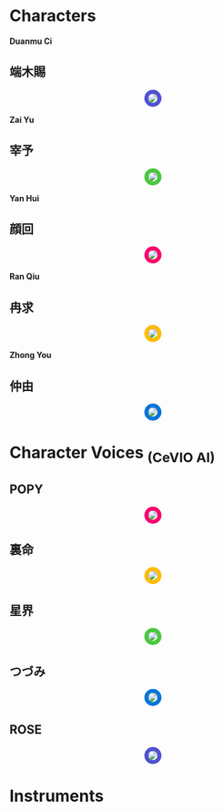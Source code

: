 
# Characters

**Duanmu Ci**

## 端木賜

<p style="text-align:center;"><a href="./?page=artist/duanmuci"><img src="https://gwansangg.am/hgjs/files/duanmuci.png" style="max-width: 200px; border-radius: 50%; border: 7px solid #5050d2;"></a></p>

**Zai Yu**

## 宰予

<p style="text-align:center;"><a href="./?page=artist/zaiyu"><img src="https://gwansangg.am/hgjs/files/zaiyu.png" style="max-width: 200px; border-radius: 50%; border: 7px solid #47C83E;"></a></p>

**Yan Hui**

## 顔回

<p style="text-align:center;"><a href="./?page=artist/yanhui"><img src="https://gwansangg.am/hgjs/files/yanhui.png" style="max-width: 200px; border-radius: 50%; border: 7px solid #fa006e;"></a></p>

**Ran Qiu**

## 冉求

<p style="text-align:center;"><a href="./?page=artist/ranqiu"><img src="https://gwansangg.am/hgjs/files/ranqiu.png" style="max-width: 200px; border-radius: 50%; border: 7px solid #FFBB00;"></a></p>

**Zhong You**

## 仲由

<p style="text-align:center;"><a href="./?page=artist/zhongyou"><img src="https://gwansangg.am/hgjs/files/zhongyou.png" style="max-width: 200px; border-radius: 50%; border: 7px solid #0275d8;"></a></p>

# Character Voices <sub>(CeVIO AI)</sub>

## POPY

<p style="text-align:center;"><a href="./?page=cv/popy"><img src="https://gwansangg.am/hgjs/files/popy.png" style="max-width: 200px; border-radius: 50%; border: 7px solid #fa006e;"></a></p>

## 裏命

<p style="text-align:center;"><a href="./?page=cv/rime"><img src="https://gwansangg.am/hgjs/files/rime.png" style="max-width: 200px; border-radius: 50%; border: 7px solid #FFBB00;"></a></p>

## 星界

<p style="text-align:center;"><a href="./?page=cv/sekai"><img src="https://gwansangg.am/hgjs/files/sekai.png" style="max-width: 200px; border-radius: 50%; border: 7px solid #47C83E;"></a></p>

## つづみ

<p style="text-align:center;"><a href="./?page=cv/tsuzumi"><img src="https://gwansangg.am/hgjs/files/tsuzumi.png" style="max-width: 200px; border-radius: 50%; border: 7px solid #0275d8;"></a></p>

## ROSE

<p style="text-align:center;"><a href="./?page=cv/rose"><img src="https://gwansangg.am/hgjs/files/rose.png" style="max-width: 200px; border-radius: 50%; border: 7px solid #5050d2;"></a></p>

# Instruments

